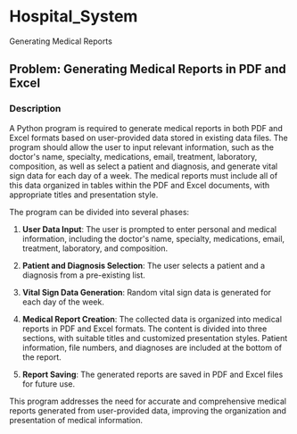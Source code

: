 # Hospital_System
Generating Medical Reports
## Problem: Generating Medical Reports in PDF and Excel

### Description

A Python program is required to generate medical reports in both PDF and Excel formats based on user-provided data stored in existing data files. The program should allow the user to input relevant information, such as the doctor's name, specialty, medications, email, treatment, laboratory, composition, as well as select a patient and diagnosis, and generate vital sign data for each day of a week. The medical reports must include all of this data organized in tables within the PDF and Excel documents, with appropriate titles and presentation style.

The program can be divided into several phases:

1. **User Data Input**: The user is prompted to enter personal and medical information, including the doctor's name, specialty, medications, email, treatment, laboratory, and composition.

2. **Patient and Diagnosis Selection**: The user selects a patient and a diagnosis from a pre-existing list.

3. **Vital Sign Data Generation**: Random vital sign data is generated for each day of the week.

4. **Medical Report Creation**: The collected data is organized into medical reports in PDF and Excel formats. The content is divided into three sections, with suitable titles and customized presentation styles. Patient information, file numbers, and diagnoses are included at the bottom of the report.

5. **Report Saving**: The generated reports are saved in PDF and Excel files for future use.

This program addresses the need for accurate and comprehensive medical reports generated from user-provided data, improving the organization and presentation of medical information.
